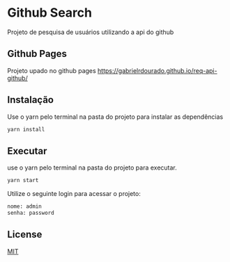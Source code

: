 # Github Search

Projeto de pesquisa de usuários utilizando a api do github

## Github Pages

Projeto upado no github pages https://gabrielrdourado.github.io/req-api-github/

## Instalação

Use o yarn pelo terminal na pasta do projeto para instalar as dependências 

```bash
yarn install
```

## Executar

use o yarn pelo terminal na pasta do projeto para executar.

```bash
yarn start
```
Utilize o seguinte login para acessar o projeto:

```bash
nome: admin
senha: password
```

## License
[MIT](https://choosealicense.com/licenses/mit/)
